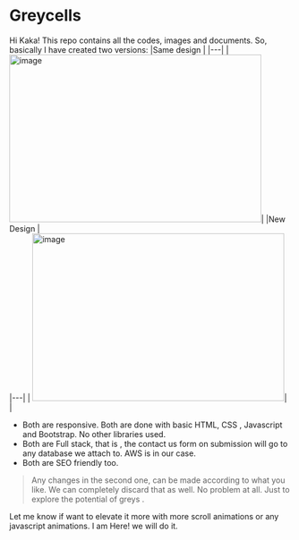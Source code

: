 # Greycells

Hi Kaka!
This repo contains all the codes, images and documents.
So, basically I have created two versions: 
|Same design   | 
|---|
| <img width="450" height = "300" alt="image" src="https://user-images.githubusercontent.com/120945994/233572373-80316aa8-2e67-4458-80d5-6b1181e3a714.png">|
|New Design |  
|---|
|  <img width="450" height = "300" alt="image" src="https://user-images.githubusercontent.com/120945994/233573675-cfd8d43e-32fd-48eb-804e-aa7d640ceb0e.png">| 
  |   




- Both are responsive. Both are done with basic HTML, CSS , Javascript and Bootstrap. No other libraries used.
- Both are Full stack, that is , the contact us form on submission will go to any database we attach to. AWS is in our case. 
- Both are SEO friendly too.

> Any changes in the second one, can be made according to what you like.
> We can completely discard that as well. No problem at all.
> Just to explore the potential of greys .

Let me know if want to elevate it more with more scroll animations or any javascript animations. I am Here! we will do it.
